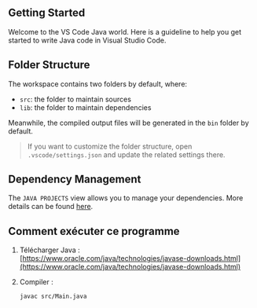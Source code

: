 ## Getting Started

Welcome to the VS Code Java world. Here is a guideline to help you get started to write Java code in Visual Studio Code.

## Folder Structure

The workspace contains two folders by default, where:

- `src`: the folder to maintain sources
- `lib`: the folder to maintain dependencies

Meanwhile, the compiled output files will be generated in the `bin` folder by default.

> If you want to customize the folder structure, open `.vscode/settings.json` and update the related settings there.

## Dependency Management

The `JAVA PROJECTS` view allows you to manage your dependencies. More details can be found [here](https://github.com/microsoft/vscode-java-dependency#manage-dependencies).



## Comment exécuter ce programme

1. Télécharger Java :  
   [https://www.oracle.com/java/technologies/javase-downloads.html](https://www.oracle.com/java/technologies/javase-downloads.html)

2. Compiler :
   ```bash
   javac src/Main.java



